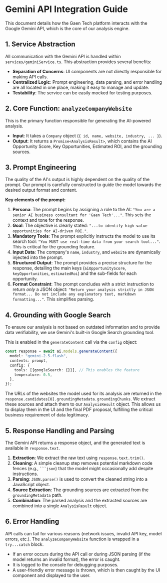 # Gemini API Integration Guide

This document details how the Gaen Tech platform interacts with the Google Gemini API, which is the core of our analysis engine.

## 1. Service Abstraction

All communication with the Gemini API is handled within `services/geminiService.ts`. This abstraction provides several benefits:
- **Separation of Concerns**: UI components are not directly responsible for making API calls.
- **Centralized Logic**: Prompt engineering, data parsing, and error handling are all located in one place, making it easy to manage and update.
- **Testability**: The service can be easily mocked for testing purposes.

## 2. Core Function: `analyzeCompanyWebsite`

This is the primary function responsible for generating the AI-powered analysis.

- **Input**: It takes a `Company` object (`{ id, name, website, industry, ... }`).
- **Output**: It returns a `Promise<AnalysisResult>`, which contains the AI Opportunity Score, Key Opportunities, Estimated ROI, and the grounding sources.

## 3. Prompt Engineering

The quality of the AI's output is highly dependent on the quality of the prompt. Our prompt is carefully constructed to guide the model towards the desired output format and content.

**Key elements of the prompt:**

1.  **Persona**: The prompt begins by assigning a role to the AI: `"You are a senior AI business consultant for 'Gaen Tech'..."`. This sets the context and tone for the response.
2.  **Goal**: The objective is clearly stated: `"...to identify high-value opportunities for AI-driven ROI."`.
3.  **Mandatory Tools**: The prompt explicitly instructs the model to use its search tool: `"You MUST use real-time data from your search tool..."`. This is critical for the grounding feature.
4.  **Input Data**: The company's `name`, `industry`, and `website` are dynamically injected into the prompt.
5.  **Structured Output**: The prompt provides a precise structure for the response, detailing the main keys (`aiOpportunityScore`, `keyOpportunities`, `estimatedRoi`) and the sub-fields for each opportunity.
6.  **Format Constraint**: The prompt concludes with a strict instruction to return *only* a JSON object: `"Return your analysis strictly in JSON format... Do not include any explanatory text, markdown formatting..."`. This simplifies parsing.

## 4. Grounding with Google Search

To ensure our analysis is not based on outdated information and to provide data verifiability, we use Gemini's built-in Google Search grounding tool.

This is enabled in the `generateContent` call via the `config` object:

```typescript
const response = await ai.models.generateContent({
  model: "gemini-2.5-flash",
  contents: prompt,
  config: {
    tools: [{googleSearch: {}}], // This enables the feature
    temperature: 0.5,
  },
});
```

The URLs of the websites the model used for its analysis are returned in the `response.candidates[0].groundingMetadata.groundingChunks`. We extract these sources and attach them to our `AnalysisResult` object. This allows us to display them in the UI and the final PDF proposal, fulfilling the critical business requirement of data legitimacy.

## 5. Response Handling and Parsing

The Gemini API returns a response object, and the generated text is available in `response.text`.

1.  **Extraction**: We extract the raw text using `response.text.trim()`.
2.  **Cleaning**: A simple cleanup step removes potential markdown code fences (e.g., `` ```json ``) that the model might occasionally add despite instructions.
3.  **Parsing**: `JSON.parse()` is used to convert the cleaned string into a JavaScript object.
4.  **Source Extraction**: The grounding sources are extracted from the `groundingMetadata` path.
5.  **Combination**: The parsed analysis and the extracted sources are combined into a single `AnalysisResult` object.

## 6. Error Handling

API calls can fail for various reasons (network issues, invalid API key, model errors, etc.). The `analyzeCompanyWebsite` function is wrapped in a `try...catch` block.

- If an error occurs during the API call or during JSON parsing (if the model returns an invalid format), the error is caught.
- It is logged to the console for debugging purposes.
- A user-friendly error message is thrown, which is then caught by the UI component and displayed to the user.
